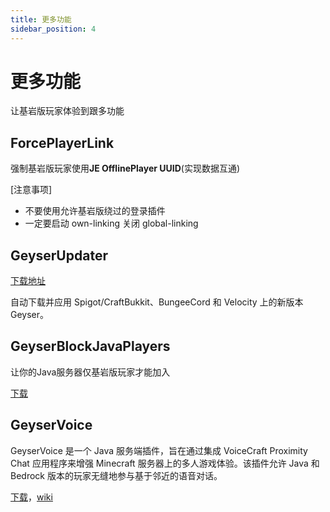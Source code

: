 ```yaml
---
title: 更多功能
sidebar_position: 4
---
```


# 更多功能

让基岩版玩家体验到跟多功能

## ForcePlayerLink

强制基岩版玩家使用**JE OfflinePlayer UUID**(实现数据互通)

[注意事项]
- 不要使用允许基岩版绕过的登录插件
- 一定要启动 own-linking 关闭 global-linking

## GeyserUpdater

[下载地址](https://www.spigotmc.org/resources/geyserupdater.88555/)

自动下载并应用 Spigot/CraftBukkit、BungeeCord 和 Velocity 上的新版本 Geyser。

## GeyserBlockJavaPlayers

让你的Java服务器仅基岩版玩家才能加入

[下载](https://ci.kejonamc.dev/job/GeyserBlockJavaPlayers/job/master/)

## GeyserVoice

GeyserVoice 是一个 Java 服务端插件，旨在通过集成 VoiceCraft Proximity Chat 应用程序来增强 Minecraft 服务器上的多人游戏体验。该插件允许 Java 和 Bedrock 版本的玩家无缝地参与基于邻近的语音对话。

[下载](https://github.com/SineVector241/VoiceCraft-MCBE_Proximity_Chat/releases/)，[wiki](https://github.com/mineserv-top/GeyserVoice/wiki/)
